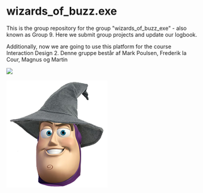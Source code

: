 # wizards_of_buzz.exe

This is the group repository for the group "wizards_of_buzz_exe" - also known as Group 9. Here we submit group projects and update our logbook. 

Additionally, now we are going to use this platform for the course Interaction Design 2. Denne gruppe består af Mark Poulsen, Frederik la Cour, Magnus og Martin
  
![](https://github.com/Magnusaur/wizards_of_buzz.exe/blob/master/Interaktionsdesign%202/Media/Kinect_ML/myWhackyteam.jpg)
    
![Buzz](27783907_10156086247702856_1276388551_n.png)
